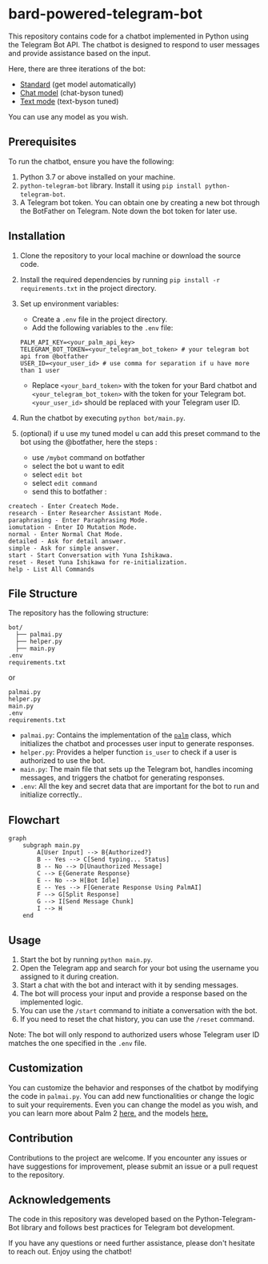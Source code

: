 # bard-powered-telegram-bot

This repository contains code for a chatbot implemented in Python using the Telegram Bot API. The chatbot is designed to respond to user messages and provide assistance based on the input.

Here, there are three iterations of the bot:

- [Standard](https://github.com/1999AZZAR/Palm-powered-telegram-bot/tree/master/standart) (get model automatically)
- [Chat model](https://github.com/1999AZZAR/Palm-powered-telegram-bot/tree/master/trained/chat-byson) (chat-byson tuned)
- [Text mode](https://github.com/1999AZZAR/Palm-powered-telegram-bot/tree/master/trained/text-byson) (text-byson tuned)

You can use any model as you wish.

## Prerequisites

To run the chatbot, ensure you have the following:

1. Python 3.7 or above installed on your machine.
2. `python-telegram-bot` library. Install it using `pip install python-telegram-bot`.
3. A Telegram bot token. You can obtain one by creating a new bot through the BotFather on Telegram. Note down the bot token for later use.

## Installation

1. Clone the repository to your local machine or download the source code.
2. Install the required dependencies by running `pip install -r requirements.txt` in the project directory.
3. Set up environment variables:
   - Create a `.env` file in the project directory.
   - Add the following variables to the `.env` file:

    ```text
    PALM_API_KEY=<your_palm_api_key> 
    TELEGRAM_BOT_TOKEN=<your_telegram_bot_token> # your telegram bot api from @botfather
    USER_ID=<your_user_id> # use comma for separation if u have more than 1 user
    ```

   - Replace `<your_bard_token>` with the token for your Bard chatbot and `<your_telegram_bot_token>` with the token for your Telegram bot. `<your_user_id>` should be replaced with your Telegram user ID.
4. Run the chatbot by executing `python bot/main.py`.

5. (optional) if u use my tuned model u can add this preset command to the bot using the @botfather, here the steps :

   - use `/mybot` command on botfather
   - select the bot u want to edit
   - select `edit bot`
   - select `edit command`
   - send this to botfather :

```text
createch - Enter Createch Mode. 
research - Enter Researcher Assistant Mode. 
paraphrasing - Enter Paraphrasing Mode. 
iomutation - Enter IO Mutation Mode. 
normal - Enter Normal Chat Mode. 
detailed - Ask for detail answer.
simple - Ask for simple answer.
start - Start Conversation with Yuna Ishikawa. 
reset - Reset Yuna Ishikawa for re-initialization. 
help - List All Commands
```

## File Structure

The repository has the following structure:

```text
bot/
  ├── palmai.py
  ├── helper.py
  ├── main.py
.env
requirements.txt
```

or

```text
palmai.py
helper.py
main.py
.env
requirements.txt
```

- `palmai.py`: Contains the implementation of the [`palm`](https://makersuite.google.com/app/apikey) class, which initializes the chatbot and processes user input to generate responses.
- `helper.py`: Provides a helper function `is_user` to check if a user is authorized to use the bot.
- `main.py`: The main file that sets up the Telegram bot, handles incoming messages, and triggers the chatbot for generating responses.
- `.env`: All the key and secret data that are important for the bot to run and initialize correctly..

## Flowchart

```mermaid
graph
    subgraph main.py
        A[User Input] --> B{Authorized?}
        B -- Yes --> C[Send typing... Status]
        B -- No --> D[Unauthorized Message]
        C --> E{Generate Response}
        E -- No --> H[Bot Idle]
        E -- Yes --> F[Generate Response Using PalmAI]
        F --> G[Split Response]
        G --> I[Send Message Chunk]
        I --> H
    end
```

## Usage

1. Start the bot by running `python main.py`.
2. Open the Telegram app and search for your bot using the username you assigned to it during creation.
3. Start a chat with the bot and interact with it by sending messages.
4. The bot will process your input and provide a response based on the implemented logic.
5. You can use the `/start` command to initiate a conversation with the bot.
6. If you need to reset the chat history, you can use the `/reset` command.

Note: The bot will only respond to authorized users whose Telegram user ID matches the one specified in the `.env` file.

## Customization

You can customize the behavior and responses of the chatbot by modifying the code in `palmai.py`. You can add new functionalities or change the logic to suit your requirements. Even you can change the model as you wish, and you can learn more about Palm 2 [here.](https://developers.generativeai.google/products/palm) and the models [here.](https://cloud.google.com/vertex-ai/docs/generative-ai/learn/models)

## Contribution

Contributions to the project are welcome. If you encounter any issues or have suggestions for improvement, please submit an issue or a pull request to the repository.

## Acknowledgements

The code in this repository was developed based on the Python-Telegram-Bot library and follows best practices for Telegram bot development.

If you have any questions or need further assistance, please don't hesitate to reach out. Enjoy using the chatbot!
